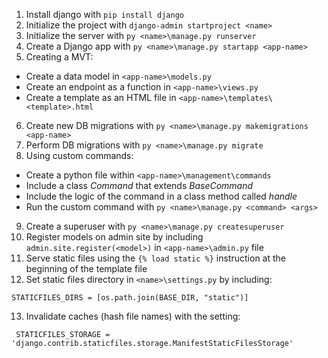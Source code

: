 1. Install django with `pip install django`
2. Initialize the project with `django-admin startproject <name>`
3. Initialize the server with `py <name>\manage.py runserver`
4. Create a Django app with `py <name>\manage.py startapp <app-name>`
5. Creating a MVT:
  - Create a data model in `<app-name>\models.py`
  - Create an endpoint as a function in `<app-name>\views.py`
  - Create a template as an HTML file in `<app-name>\templates\<template>.html`
6. Create new DB migrations with `py <name>\manage.py makemigrations <app-name>`
7. Perform DB migrations with `py <name>\manage.py migrate`
8. Using custom commands:
  - Create a python file within `<app-name>\management\commands`
  - Include a class *Command* that extends *BaseCommand*
  - Include the logic of the command in a class method called *handle*
  - Run the custom command with `py <name>\manage.py <command> <args>`
9. Create a superuser with `py <name>\manage.py createsuperuser`
10. Register models on admin site by including `admin.site.register(<model>)` in `<app-name>\admin.py` file
11. Serve static files using the `{% load static %}` instruction at the beginning of the template file
12. Set static files directory in `<name>\settings.py` by including:
```
STATICFILES_DIRS = [os.path.join(BASE_DIR, "static")]
```
13. Invalidate caches (hash file names) with the setting:
```
 STATICFILES_STORAGE = 'django.contrib.staticfiles.storage.ManifestStaticFilesStorage'
```